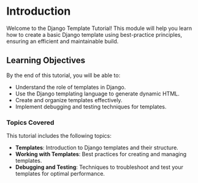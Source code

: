 # Introduction

Welcome to the Django Template Tutorial! This module will help you learn how to create a basic Django template using best-practice principles, ensuring an efficient and maintainable build.

## Learning Objectives

By the end of this tutorial, you will be able to:

- Understand the role of templates in Django.
- Use the Django templating language to generate dynamic HTML.
- Create and organize templates effectively.
- Implement debugging and testing techniques for templates.

### Topics Covered

This tutorial includes the following topics:

- **Templates**: Introduction to Django templates and their structure.
- **Working with Templates**: Best practices for creating and managing templates.
- **Debugging and Testing**: Techniques to troubleshoot and test your templates for optimal performance.
